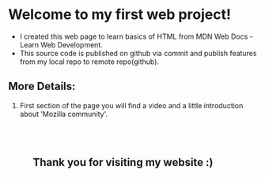 # Welcome to my first web project!
- I created this web page to learn basics of HTML from MDN Web Docs - Learn Web Development.
- This source code is published on github via commit and publish features from my local repo to remote repo(github).

## More Details:
1. First section of the page you will find a video and a little introduction about 'Mozilla community'.
<br>
<br>

## &nbsp;  &nbsp; &nbsp; &nbsp; &nbsp; Thank you for visiting my website :)
